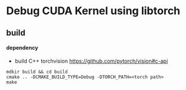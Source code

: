 # Debug CUDA Kernel using libtorch

## build

#### dependency
- build C++ torchvision https://github.com/pytorch/vision#c-api

``` shell
mdkir build && cd build
cmake .. -DCMAKE_BUILD_TYPE=Debug -DTORCH_PATH=<torch path>
make
```